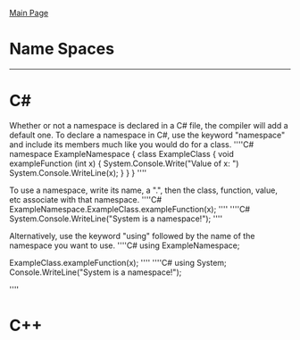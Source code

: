 [Main Page](README.md)

# Name Spaces
-------------------------
C#
===
Whether or not a namespace is declared in a C# file, the compiler will add a default one. 
To declare a namespace in C#, use the keyword "namespace" and include its members much like you would do for a class.
''''C#
namespace ExampleNamespace
{
	class ExampleClass 
	{
		void exampleFunction (int x)
		{
			System.Console.Write("Value of x: ")
			System.Console.WriteLine(x);
		}
	}
}
''''

To use a namespace, write its name, a ".", then the class, function, value, etc associate with that namespace.
''''C#
ExampleNamespace.ExampleClass.exampleFunction(x);
''''
''''C#
System.Console.WriteLine("System is a namespace!");
''''

Alternatively, use the keyword "using" followed by the name of the namespace you want to use.
''''C#
using ExampleNamespace;

ExampleClass.exampleFunction(x);
''''
''''C#
using System;
Console.WriteLine("System is a namespace!");

''''

C++
===